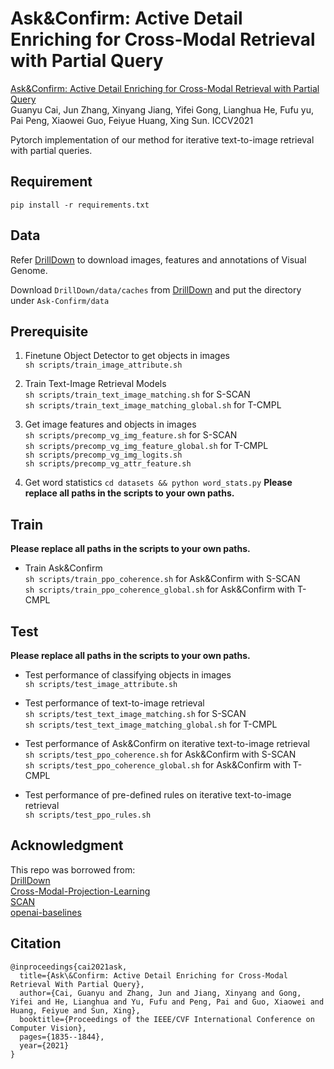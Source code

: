 # Ask&Confirm: Active Detail Enriching for Cross-Modal Retrieval with Partial Query

[Ask&Confirm: Active Detail Enriching for Cross-Modal Retrieval with Partial Query][5]  
Guanyu Cai, Jun Zhang, Xinyang Jiang, Yifei Gong, Lianghua He, Fufu yu, Pai Peng, Xiaowei Guo, Feiyue Huang, Xing Sun. ICCV2021  

Pytorch implementation of our method for iterative text-to-image retrieval with partial queries. 

## Requirement
`pip install -r requirements.txt`

## Data
Refer [DrillDown][1] to download images, features and annotations of Visual Genome.   

Download `DrillDown/data/caches` from [DrillDown][1] and put the directory under `Ask-Confirm/data`

## Prerequisite
1. Finetune Object Detector to get objects in images  
`sh scripts/train_image_attribute.sh`     

2. Train Text-Image Retrieval Models  
`sh scripts/train_text_image_matching.sh` for S-SCAN    
`sh scripts/train_text_image_matching_global.sh` for T-CMPL  

3. Get image features and objects in images  
`sh scripts/precomp_vg_img_feature.sh` for S-SCAN  
`sh scripts/precomp_vg_img_feature_global.sh` for T-CMPL  
`sh scripts/precomp_vg_img_logits.sh`  
`sh scripts/precomp_vg_attr_feature.sh`  

4. Get word statistics
`cd datasets && python word_stats.py`
**Please replace all paths in the scripts to your own paths.**  


## Train  
**Please replace all paths in the scripts to your own paths.**

- Train Ask&Confirm    
`sh scripts/train_ppo_coherence.sh` for Ask&Confirm with S-SCAN  
`sh scripts/train_ppo_coherence_global.sh` for Ask&Confirm with T-CMPL  

## Test  
**Please replace all paths in the scripts to your own paths.**

- Test performance of classifying objects in images  
`sh scripts/test_image_attribute.sh`  

- Test performance of text-to-image retrieval  
`sh scripts/test_text_image_matching.sh` for S-SCAN  
`sh scripts/test_text_image_matching_global.sh` for T-CMPL  

- Test performance of Ask&Confirm on iterative text-to-image retrieval  
`sh scripts/test_ppo_coherence.sh` for Ask&Confirm with S-SCAN  
`sh scripts/test_ppo_coherence_global.sh` for Ask&Confirm with T-CMPL  

- Test performance of pre-defined rules on iterative text-to-image retrieval  
`sh scripts/test_ppo_rules.sh`  

## Acknowledgment
This repo was borrowed from:  
[DrillDown][1]  
[Cross-Modal-Projection-Learning][2]  
[SCAN][3]  
[openai-baselines][4]

[1]:https://github.com/uvavision/DrillDown
[2]:https://github.com/YingZhangDUT/Cross-Modal-Projection-Learning
[3]:https://github.com/kuanghuei/SCAN
[4]:https://github.com/openai/baselines
[5]:https://arxiv.org/abs/2103.01654

## Citation
```
@inproceedings{cai2021ask,
  title={Ask\&Confirm: Active Detail Enriching for Cross-Modal Retrieval With Partial Query},
  author={Cai, Guanyu and Zhang, Jun and Jiang, Xinyang and Gong, Yifei and He, Lianghua and Yu, Fufu and Peng, Pai and Guo, Xiaowei and Huang, Feiyue and Sun, Xing},
  booktitle={Proceedings of the IEEE/CVF International Conference on Computer Vision},
  pages={1835--1844},
  year={2021}
}
```
